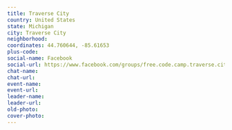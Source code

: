 ```yaml
---
title: Traverse City
country: United States
state: Michigan
city: Traverse City
neighborhood: 
coordinates: 44.760644, -85.61653
plus-code:
social-name: Facebook
social-url: https://www.facebook.com/groups/free.code.camp.traverse.city.mi
chat-name:
chat-url:
event-name:
event-url:
leader-name:
leader-url:
old-photo: 
cover-photo:
---
```

